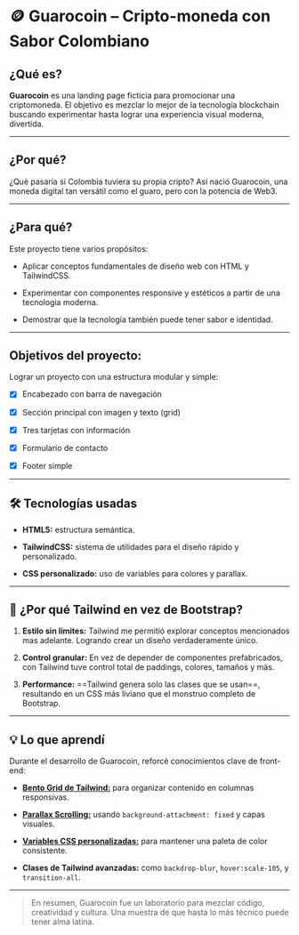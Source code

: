 
  

#  🪙 Guarocoin – Cripto-moneda con Sabor Colombiano

  

##  ¿Qué es?

  

**Guarocoin** es una landing page ficticia para promocionar una criptomoneda. El objetivo es mezclar lo mejor de la tecnología blockchain buscando experimentar hasta lograr una experiencia visual moderna, divertida.
  

---

  

##  ¿Por qué?

  ¿Qué pasaría si Colombia tuviera su propia cripto? Así nació Guarocoin, una moneda digital tan versátil como el guaro, pero con la potencia de Web3.
  
---

##  ¿Para qué?

  

Este proyecto tiene varios propósitos:

  

- Aplicar conceptos fundamentales de diseño web con HTML y TailwindCSS.

- Experimentar con componentes responsive y estéticos a partir de una tecnologia moderna.

- Demostrar que la tecnología también puede tener sabor e identidad.

  

---

  

##  Objetivos del proyecto:

Lograr un proyecto con una estructura modular y simple:
  
- [x] Encabezado con barra de navegación
- [x] Sección principal con imagen y texto (grid)
- [x] Tres tarjetas con información
- [x] Formulario de contacto
- [x] Footer simple


  

---

  

##  🛠 Tecnologías usadas

  

-  **HTML5:** estructura semántica.

-  **TailwindCSS:** sistema de utilidades para el diseño rápido y personalizado.

-  **CSS personalizado:** uso de variables para colores y parallax.


  

---

  

##  🚀 ¿Por qué Tailwind en vez de Bootstrap?

  

1.  **Estilo sin límites:** Tailwind me permitió explorar conceptos mencionados mas adelante. Logrando crear un diseño verdaderamente único.

2.  **Control granular:** En vez de depender de componentes prefabricados, con Tailwind tuve control total de paddings, colores, tamaños y más.

3.  **Performance:** ==Tailwind genera solo las clases que se usan==, resultando en un CSS más liviano que el monstruo completo de Bootstrap.

  

---

  

##  💡 Lo que aprendí

  

Durante el desarrollo de Guarocoin, reforcé conocimientos clave de front-end:

  

-  **[Bento Grid de Tailwind:](https://youtu.be/R5EXap3vNDA?si=2wcXI8rtLx6Vqi2J&t=4376)** para organizar contenido en columnas responsivas.

-  **[Parallax Scrolling:](https://youtu.be/ywLgqJjLUm4?si=E0j9MskG_DDo858S&t=373)** usando `background-attachment: fixed` y capas visuales.

-  **[Variables CSS personalizadas:](https://youtu.be/R5EXap3vNDA?si=5M5_MlLTDYDpHp0k&t=2368)** para mantener una paleta de color consistente.

-  **Clases de Tailwind avanzadas:** como `backdrop-blur`, `hover:scale-105`, y `transition-all`.

  

---

  

> En resumen, Guarocoin fue un laboratorio para mezclar código, creatividad y cultura. Una muestra de que hasta lo más técnico puede tener alma latina.
